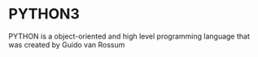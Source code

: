 # PYTHON3
PYTHON is a object-oriented and high level programming language that was created by Guido van Rossum 
